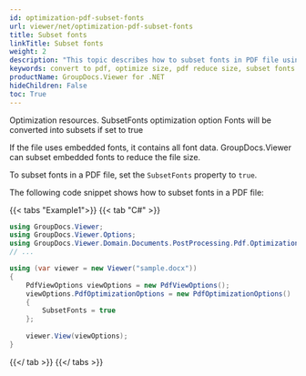 ```yaml
---
id: optimization-pdf-subset-fonts
url: viewer/net/optimization-pdf-subset-fonts
title: Subset fonts
linkTitle: Subset fonts
weight: 2
description: "This topic describes how to subset fonts in PDF file using the GroupDocs.Viewer .NET API (C#)."
keywords: convert to pdf, optimize size, pdf reduce size, subset fonts
productName: GroupDocs.Viewer for .NET
hideChildren: False
toc: True
---
```

Optimization resources. SubsetFonts optimization option
Fonts will be converted into subsets if set to true

If the file uses embedded fonts, it contains all font data. GroupDocs.Viewer can subset embedded fonts to reduce the file size.

To subset fonts in a PDF file, set the `SubsetFonts` property to `true`.

The following code snippet shows how to subset fonts in a PDF file:

{{< tabs "Example1">}}
{{< tab "C#" >}}
```csharp
using GroupDocs.Viewer;
using GroupDocs.Viewer.Options;
using GroupDocs.Viewer.Domain.Documents.PostProcessing.Pdf.Optimization;
// ...

using (var viewer = new Viewer("sample.docx"))
{
    PdfViewOptions viewOptions = new PdfViewOptions();
    viewOptions.PdfOptimizationOptions = new PdfOptimizationOptions()
    {
        SubsetFonts = true
    };
     
    viewer.View(viewOptions);
}
```
{{</ tab >}}
{{</ tabs >}}

